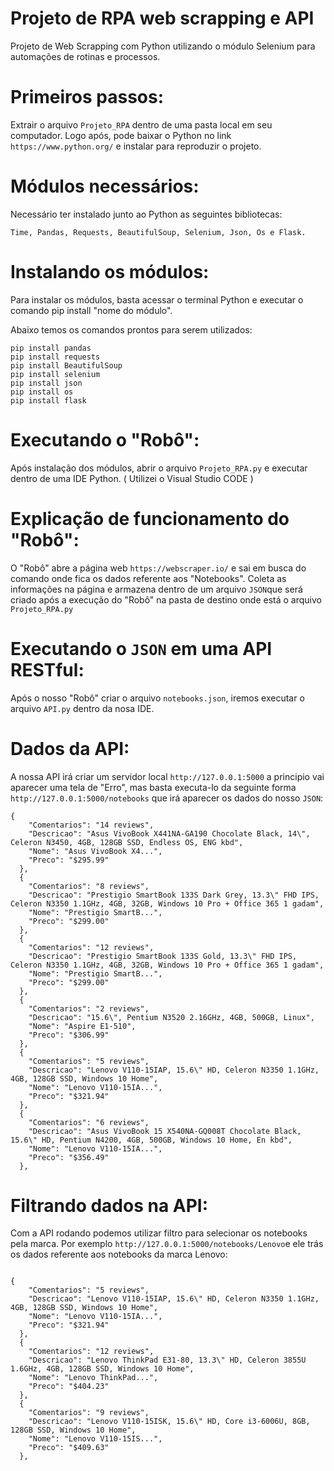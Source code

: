# Projeto de RPA web scrapping e API

Projeto de Web Scrapping com Python utilizando o módulo Selenium para automações de rotinas e processos.

# Primeiros passos:

Extrair o arquivo ```Projeto_RPA``` dentro de uma pasta local em seu computador. Logo após, pode baixar o Python no link ```https://www.python.org/``` e instalar para reproduzir o projeto.

#  Módulos necessários:

Necessário ter instalado junto ao Python as seguintes bibliotecas:
```
Time, Pandas, Requests, BeautifulSoup, Selenium, Json, Os e Flask.
```
# Instalando os módulos:
Para instalar os módulos, basta acessar o terminal Python e executar o comando pip install "nome do módulo".

Abaixo temos os comandos prontos para serem utilizados:

```pip install time
pip install pandas
pip install requests
pip install BeautifulSoup
pip install selenium
pip install json
pip install os
pip install flask
```
# Executando o "Robô":

Após instalação dos módulos, abrir o arquivo ```Projeto_RPA.py``` e executar dentro de uma IDE Python. ( Utilizei o Visual Studio CODE )

# Explicação de funcionamento do "Robô":

O "Robô" abre a página web ```https://webscraper.io/``` e sai em busca do comando onde fica os dados referente aos "Notebooks". Coleta as informações na página e armazena dentro de um arquivo ``` JSON ```que será criado após a execução do "Robô" na pasta de destino onde está o arquivo ```Projeto_RPA.py```

# Executando o ``` JSON ``` em uma API RESTful:

Após o nosso "Robô" criar o arquivo ``` notebooks.json ```, iremos executar o arquivo ```API.py``` dentro da nosa IDE.

# Dados da API:

A nossa API irá criar um servidor local ``` http://127.0.0.1:5000 ``` a principio vai aparecer uma tela de "Erro", mas basta executa-lo da seguinte forma ``` http://127.0.0.1:5000/notebooks ``` que irá aparecer os dados do nosso ``` JSON ```:

```
{
    "Comentarios": "14 reviews", 
    "Descricao": "Asus VivoBook X441NA-GA190 Chocolate Black, 14\", Celeron N3450, 4GB, 128GB SSD, Endless OS, ENG kbd", 
    "Nome": "Asus VivoBook X4...", 
    "Preco": "$295.99"
  }, 
  {
    "Comentarios": "8 reviews", 
    "Descricao": "Prestigio SmartBook 133S Dark Grey, 13.3\" FHD IPS, Celeron N3350 1.1GHz, 4GB, 32GB, Windows 10 Pro + Office 365 1 gadam", 
    "Nome": "Prestigio SmartB...", 
    "Preco": "$299.00"
  }, 
  {
    "Comentarios": "12 reviews", 
    "Descricao": "Prestigio SmartBook 133S Gold, 13.3\" FHD IPS, Celeron N3350 1.1GHz, 4GB, 32GB, Windows 10 Pro + Office 365 1 gadam", 
    "Nome": "Prestigio SmartB...", 
    "Preco": "$299.00"
  }, 
  {
    "Comentarios": "2 reviews", 
    "Descricao": "15.6\", Pentium N3520 2.16GHz, 4GB, 500GB, Linux", 
    "Nome": "Aspire E1-510", 
    "Preco": "$306.99"
  }, 
  {
    "Comentarios": "5 reviews", 
    "Descricao": "Lenovo V110-15IAP, 15.6\" HD, Celeron N3350 1.1GHz, 4GB, 128GB SSD, Windows 10 Home", 
    "Nome": "Lenovo V110-15IA...", 
    "Preco": "$321.94"
  }, 
  {
    "Comentarios": "6 reviews", 
    "Descricao": "Asus VivoBook 15 X540NA-GQ008T Chocolate Black, 15.6\" HD, Pentium N4200, 4GB, 500GB, Windows 10 Home, En kbd", 
    "Nome": "Lenovo V110-15IA...", 
    "Preco": "$356.49"
  }, 

```

# Filtrando dados na API:

Com a API rodando podemos utilizar filtro para selecionar os notebooks pela marca. Por exemplo ``` http://127.0.0.1:5000/notebooks/Lenovo ```e ele trás os dados referente aos notebooks da marca Lenovo:

```

{
    "Comentarios": "5 reviews", 
    "Descricao": "Lenovo V110-15IAP, 15.6\" HD, Celeron N3350 1.1GHz, 4GB, 128GB SSD, Windows 10 Home", 
    "Nome": "Lenovo V110-15IA...", 
    "Preco": "$321.94"
  }, 
  {
    "Comentarios": "12 reviews", 
    "Descricao": "Lenovo ThinkPad E31-80, 13.3\" HD, Celeron 3855U 1.6GHz, 4GB, 128GB SSD, Windows 10 Home", 
    "Nome": "Lenovo ThinkPad...", 
    "Preco": "$404.23"
  }, 
  {
    "Comentarios": "9 reviews", 
    "Descricao": "Lenovo V110-15ISK, 15.6\" HD, Core i3-6006U, 8GB, 128GB SSD, Windows 10 Home", 
    "Nome": "Lenovo V110-15IS...", 
    "Preco": "$409.63"
  }, 

```
